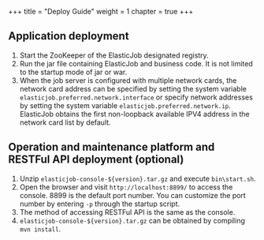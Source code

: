 +++
title = "Deploy Guide"
weight = 1
chapter = true
+++

## Application deployment

1. Start the ZooKeeper of the ElasticJob designated registry.
1. Run the jar file containing ElasticJob and business code. It is not limited to the startup mode of jar or war.
1. When the job server is configured with multiple network cards, the network card address can be specified by setting the system variable `elasticjob.preferred.network.interface`
or specify network addresses by setting the system variable `elasticjob.preferred.network.ip`. ElasticJob obtains the first non-loopback available IPV4 address in the network card list by default.

## Operation and maintenance platform and RESTFul API deployment (optional)

1. Unzip `elasticjob-console-${version}.tar.gz` and execute `bin\start.sh`.
1. Open the browser and visit `http://localhost:8899/` to access the console. 8899 is the default port number. You can customize the port number by entering `-p` through the startup script.
1. The method of accessing RESTFul API is the same as the console.
1. `elasticjob-console-${version}.tar.gz` can be obtained by compiling `mvn install`.

